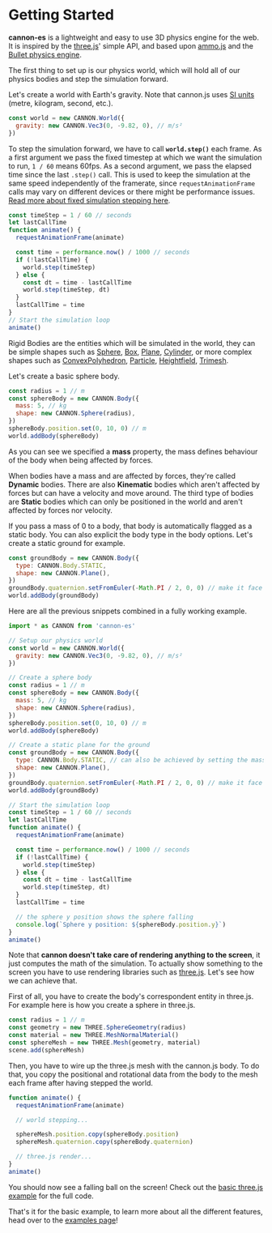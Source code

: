 # Getting Started

**cannon-es** is a lightweight and easy to use 3D physics engine for the web.
It is inspired by the [three.js](https://github.com/mrdoob/three.js/)' simple API, and based upon [ammo.js](https://github.com/kripken/ammo.js/) and the [Bullet physics engine](https://github.com/bulletphysics/bullet3).

The first thing to set up is our physics world, which will hold all of our physics bodies and step the simulation forward.

Let's create a world with Earth's gravity. Note that cannon.js uses [SI units](https://en.wikipedia.org/wiki/International_System_of_Units) (metre, kilogram, second, etc.).

```js
const world = new CANNON.World({
  gravity: new CANNON.Vec3(0, -9.82, 0), // m/s²
})
```

To step the simulation forward, we have to call **`world.step()`** each frame.
As a first argument we pass the fixed timestep at which we want the simulation to run, `1 / 60` means 60fps.
As a second argument, we pass the elapsed time since the last `.step()` call. This is used to keep the simulation at the same speed independently of the framerate, since `requestAnimationFrame` calls may vary on different devices or there might be performance issues. [Read more about fixed simulation stepping here](https://gafferongames.com/post/fix_your_timestep/).

```js
const timeStep = 1 / 60 // seconds
let lastCallTime
function animate() {
  requestAnimationFrame(animate)

  const time = performance.now() / 1000 // seconds
  if (!lastCallTime) {
    world.step(timeStep)
  } else {
    const dt = time - lastCallTime
    world.step(timeStep, dt)
  }
  lastCallTime = time
}
// Start the simulation loop
animate()
```

Rigid Bodies are the entities which will be simulated in the world, they can be simple shapes such as [Sphere](classes/sphere), [Box](classes/box), [Plane](classes/plane), [Cylinder](classes/cylinder), or more complex shapes such as [ConvexPolyhedron](classes/convexpolyhedron), [Particle](classes/particle), [Heightfield](classes/heightfield), [Trimesh](classes/trimesh).

Let's create a basic sphere body.

```js
const radius = 1 // m
const sphereBody = new CANNON.Body({
  mass: 5, // kg
  shape: new CANNON.Sphere(radius),
})
sphereBody.position.set(0, 10, 0) // m
world.addBody(sphereBody)
```

As you can see we specified a **mass** property, the mass defines behaviour of the body when being affected by forces.

When bodies have a mass and are affected by forces, they're called **Dynamic** bodies. There are also **Kinematic** bodies which aren't affected by forces but can have a velocity and move around. The third type of bodies are **Static** bodies which can only be positioned in the world and aren't affected by forces nor velocity.

If you pass a mass of 0 to a body, that body is automatically flagged as a static body. You can also explicit the body type in the body options. Let's create a static ground for example.

```js
const groundBody = new CANNON.Body({
  type: CANNON.Body.STATIC,
  shape: new CANNON.Plane(),
})
groundBody.quaternion.setFromEuler(-Math.PI / 2, 0, 0) // make it face up
world.addBody(groundBody)
```

Here are all the previous snippets combined in a fully working example.

```js
import * as CANNON from 'cannon-es'

// Setup our physics world
const world = new CANNON.World({
  gravity: new CANNON.Vec3(0, -9.82, 0), // m/s²
})

// Create a sphere body
const radius = 1 // m
const sphereBody = new CANNON.Body({
  mass: 5, // kg
  shape: new CANNON.Sphere(radius),
})
sphereBody.position.set(0, 10, 0) // m
world.addBody(sphereBody)

// Create a static plane for the ground
const groundBody = new CANNON.Body({
  type: CANNON.Body.STATIC, // can also be achieved by setting the mass to 0
  shape: new CANNON.Plane(),
})
groundBody.quaternion.setFromEuler(-Math.PI / 2, 0, 0) // make it face up
world.addBody(groundBody)

// Start the simulation loop
const timeStep = 1 / 60 // seconds
let lastCallTime
function animate() {
  requestAnimationFrame(animate)

  const time = performance.now() / 1000 // seconds
  if (!lastCallTime) {
    world.step(timeStep)
  } else {
    const dt = time - lastCallTime
    world.step(timeStep, dt)
  }
  lastCallTime = time

  // the sphere y position shows the sphere falling
  console.log(`Sphere y position: ${sphereBody.position.y}`)
}
animate()
```

Note that **cannon doesn't take care of rendering anything to the screen**, it just computes the math of the simulation. To actually show something to the screen you have to use rendering libraries such as [three.js](https://github.com/mrdoob/three.js/). Let's see how we can achieve that.

First of all, you have to create the body's correspondent entity in three.js. For example here is how you create a sphere in three.js.

```js
const radius = 1 // m
const geometry = new THREE.SphereGeometry(radius)
const material = new THREE.MeshNormalMaterial()
const sphereMesh = new THREE.Mesh(geometry, material)
scene.add(sphereMesh)
```

Then, you have to wire up the three.js mesh with the cannon.js body. To do that, you copy the positional and rotational data from the body to the mesh each frame after having stepped the world.

```js
function animate() {
  requestAnimationFrame(animate)

  // world stepping...

  sphereMesh.position.copy(sphereBody.position)
  sphereMesh.quaternion.copy(sphereBody.quaternion)

  // three.js render...
}
animate()
```

You should now see a falling ball on the screen! Check out the [basic three.js example](https://github.com/pmndrs/cannon-es/blob/master/examples/threejs.html) for the full code.

That's it for the basic example, to learn more about all the different features, head over to the [examples page](https://pmndrs.github.io/cannon-es/)!
